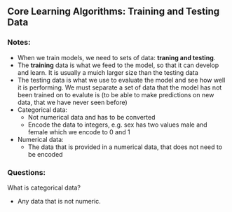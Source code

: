 ## Core Learning Algorithms: Training and Testing Data
### Notes:
- When we train models, we need to sets of data: <b>traning and testing</b>.
- The <b>training</b> data is what we feed to the model, so that it can develop and learn. It is usually a muich larger size than the testing data
- The testing data is what we use to evaluate the model and see how well it is performing. We must separate a set of data that the model has not been trained on to evalute is (to be able to make predictions on new data, that we have never seen before)
- Categorical data:
  - Not numerical data and has to be converted
  - Encode the data to integers, e.g. sex has two values male and female which we encode to 0 and 1
- Numerical data:
  - The data that is provided in a numerical data, that does not need to be encoded

### Questions:
What is categorical data?

- Any data that is not numeric.